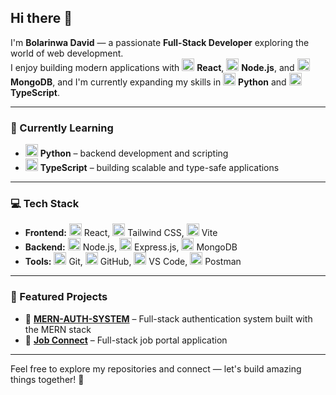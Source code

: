 ## Hi there 👋

I'm **Bolarinwa David** — a passionate **Full-Stack Developer** exploring the world of web development.  
I enjoy building modern applications with <img src="https://cdn.jsdelivr.net/gh/devicons/devicon/icons/react/react-original.svg" alt="React" width="20"/> **React**, <img src="https://cdn.jsdelivr.net/gh/devicons/devicon/icons/nodejs/nodejs-original.svg" alt="Node.js" width="20"/> **Node.js**, and <img src="https://cdn.jsdelivr.net/gh/devicons/devicon/icons/mongodb/mongodb-original.svg" alt="MongoDB" width="20"/> **MongoDB**, and I'm currently expanding my skills in <img src="https://cdn.jsdelivr.net/gh/devicons/devicon/icons/python/python-original.svg" alt="Python" width="20"/> **Python** and <img src="https://cdn.jsdelivr.net/gh/devicons/devicon/icons/typescript/typescript-original.svg" alt="TypeScript" width="20"/> **TypeScript**.

---

### 🌱 Currently Learning
- <img src="https://cdn.jsdelivr.net/gh/devicons/devicon/icons/python/python-original.svg" alt="Python" width="20"/> **Python** – backend development and scripting  
- <img src="https://cdn.jsdelivr.net/gh/devicons/devicon/icons/typescript/typescript-original.svg" alt="TypeScript" width="20"/> **TypeScript** – building scalable and type-safe applications  

---

### 💻 Tech Stack
- **Frontend:** <img src="https://cdn.jsdelivr.net/gh/devicons/devicon/icons/react/react-original.svg" alt="React" width="20"/> React, <img src="https://cdn.jsdelivr.net/gh/devicons/devicon/icons/tailwindcss/tailwindcss-original.svg" alt="Tailwind CSS" width="20"/> Tailwind CSS, <img src="https://cdn.jsdelivr.net/gh/devicons/devicon/icons/vite/vite-original.svg" alt="Vite" width="20"/> Vite  
- **Backend:** <img src="https://cdn.jsdelivr.net/gh/devicons/devicon/icons/nodejs/nodejs-original.svg" alt="Node.js" width="20"/> Node.js, <img src="https://cdn.jsdelivr.net/gh/devicons/devicon/icons/express/express-original.svg" alt="Express.js" width="20"/> Express.js, <img src="https://cdn.jsdelivr.net/gh/devicons/devicon/icons/mongodb/mongodb-original.svg" alt="MongoDB" width="20"/> MongoDB  
- **Tools:** <img src="https://cdn.jsdelivr.net/gh/devicons/devicon/icons/git/git-original.svg" alt="Git" width="20"/> Git, <img src="https://cdn.jsdelivr.net/gh/devicons/devicon/icons/github/github-original.svg" alt="GitHub" width="20"/> GitHub, <img src="https://cdn.jsdelivr.net/gh/devicons/devicon/icons/vscode/vscode-original.svg" alt="VS Code" width="20"/> VS Code, <img src="https://cdn.jsdelivr.net/gh/devicons/devicon/icons/postman/postman-original.svg" alt="Postman" width="20"/> Postman  

---

### 📂 Featured Projects
- 🔑 [**MERN-AUTH-SYSTEM**](https://mern-auth-jqy4.onrender.com) – Full-stack authentication system built with the MERN stack  
- 💼 [**Job Connect**](https://jobconnect-beige.vercel.app/) – Full-stack job portal application  

---

Feel free to explore my repositories and connect — let's build amazing things together! 🚀
